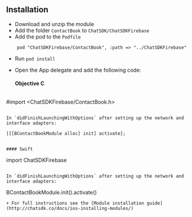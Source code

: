 ## Installation

+ Download and unzip the module
+ Add the folder `ContactBook` to `ChatSDK/ChatSDKFirebase`
+ Add the pod to the `Podfile`
```
    pod "ChatSDKFirebase/ContactBook", :path => "../ChatSDKFirebase"
```
+ Run ```pod install```
+ Open the App delegate and add the following code:

  #### Objective C
  
  ```
 #import <ChatSDKFirebase/ContactBook.h>
  ```
   
  In `didFinishLaunchingWithOptions` after setting up the network and interface adapters:
  
  ```
    [[[BContactBookModule alloc] init] activate];
  ```
  
  #### Swift
  
  ```
  import ChatSDKFirebase
  ```
  
  In `didFinishLaunchingWithOptions` after setting up the network and interface adapters:
  
  ```
  BContactBookModule.init().activate()
  ```
+ For full instructions see the [Module installation guide](http://chatsdk.co/docs/ios-installing-modules/)